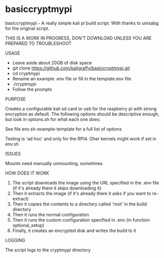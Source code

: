 # basiccryptmypi
basiccryptmypi - A really simple kali pi build script.
With thanks to unixabg for the original script.

THIS IS A WORK IN PROGRESS, DON'T DOWNLOAD UNLESS YOU ARE PREPARED TO TROUBLESHOOT

USAGE

- Leave aside about 20GB of disk space 
- git clone https://github.com/kaligraffy/basiccryptmypi.git
- cd cryptmypi
- Rename an example .env file or fill in the template.env file
- ./cryptmypi
- Follow the prompts

PURPOSE

Creates a configurable kali sd card or usb for the raspberry pi with strong encryption as default. The following 
options should be descriptive enough, but look in options.sh for what each one does:

See file env.sh-example-template for a full list of options

Testing is 'ad hoc' and only for the RPI4. Oher kernels might work if set in env.sh

ISSUES

Mounts need manually unmounting, sometimes

HOW DOES IT WORK

1. The script downloads the image using the URL specified in the .env file (if it's already there it skips downloading it)
2. Then it extracts the image (if it's already there it asks if you want to re-extract)
3. Then it copies the contents to a directory called 'root' in the build directory
4. Then it runs the normal configuration 
5. Then it runs the custom configuration specified in .env (in function optional_setup)
6. Finally, it creates an encrypted disk and writes the build to it

LOGGING

The script logs to the cryptmypi directory
